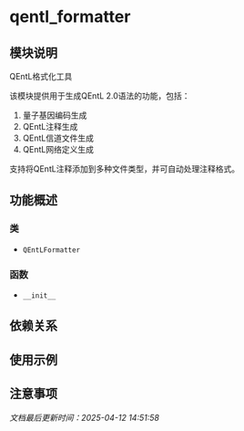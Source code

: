 # qentl_formatter

## 模块说明
QEntL格式化工具

该模块提供用于生成QEntL 2.0语法的功能，包括：
1. 量子基因编码生成
2. QEntL注释生成
3. QEntL信道文件生成
4. QEntL网络定义生成

支持将QEntL注释添加到多种文件类型，并可自动处理注释格式。

## 功能概述

### 类

- `QEntLFormatter`

### 函数

- `__init__`

## 依赖关系

## 使用示例

## 注意事项

*文档最后更新时间：2025-04-12 14:51:58*